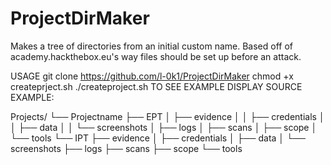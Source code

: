 # ProjectDirMaker
Makes a tree of directories from an initial custom name. Based off of academy.hackthebox.eu's way files should be set up before an attack. 

USAGE git clone https://github.com/l-0k1/ProjectDirMaker chmod +x createprject.sh ./createproject.sh
TO SEE EXAMPLE DISPLAY SOURCE
EXAMPLE:

Projects/
└── Projectname
    ├── EPT
    │   ├── evidence
    │   │   ├── credentials
    │   │   ├── data
    │   │   └── screenshots
    │   ├── logs
    │   ├── scans
    │   ├── scope
    │   └── tools
    └── IPT
        ├── evidence
        │   ├── credentials
        │   ├── data
        │   └── screenshots
        ├── logs
        ├── scans
        ├── scope
        └── tools

